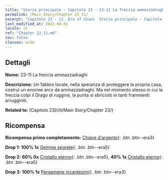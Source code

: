 ```yaml
---
title: "Storia principale - Capitolo 23 - 23-11 La freccia ammazzadraghi"
permalink: /Main Story/Chapter 23_11/
excerpt: "Capitolo 23 - 11. Era of Chaos  Storia principale - Capitolo 23_11. 23-11 La freccia ammazzadraghi"
last_modified_at: 2021-04-01
locale: it
ref: "Chapter 23_11.md"
toc: false
classes: wide
---
```


## Dettagli

 **Nome:** 23-11 La freccia ammazzadraghi

 **Descrizione:** Un fabbro locale, nella speranza di proteggere la propria casa, costruì un enorme arco da ammazzadraghi. Ma nel momento stesso in cui la freccia colpì il Drago di ruggine, la punta si sbriciolò in tanti frammenti arrugginiti.

 **Related to:** [Capitolo 23](/it/Main Story/Chapter 23/)

## Ricompensa

 **Ricompensa primo completamento:** [Chiave d'argento](/it/Items/con_693/){: .btn .btn--era3}

 **Drop 1:** **100% 1x** [Gemme segrete](/it/Items/mat_79/){: .btn .btn--era5}

 **Drop 2:** **60% 0x** [Cristallo eterno](/it/Items/mat_73/){: .btn .btn--era5}, **40% 1x** [Cristallo eterno](/it/Items/mat_73/){: .btn .btn--era5}

 **Drop 3:** **100% 1x** [Pergamene incantesimi](/it/Items/con_694/){: .btn .btn--era3}

